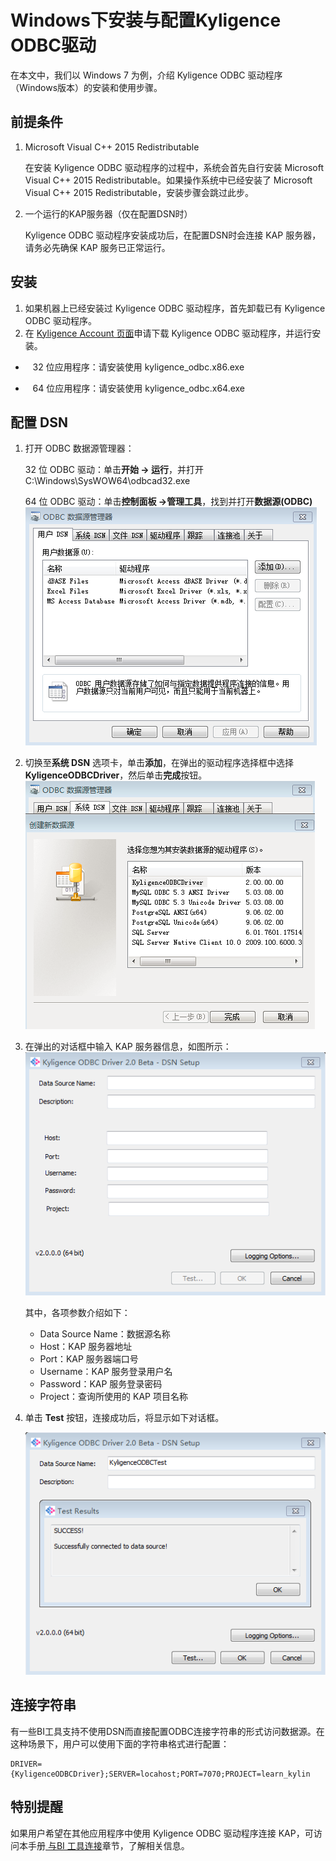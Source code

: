# Windows下安装与配置Kyligence ODBC驱动

在本文中，我们以 Windows 7 为例，介绍 Kyligence ODBC 驱动程序（Windows版本）的安装和使用步骤。

## 前提条件

1. Microsoft Visual C++ 2015 Redistributable

   在安装 Kyligence ODBC 驱动程序的过程中，系统会首先自行安装 Microsoft Visual C++ 2015 Redistributable。如果操作系统中已经安装了 Microsoft Visual C++ 2015 Redistributable，安装步骤会跳过此步。

2. 一个运行的KAP服务器（仅在配置DSN时）

   Kyligence ODBC 驱动程序安装成功后，在配置DSN时会连接 KAP 服务器，请务必先确保 KAP 服务已正常运行。

## 安装

1. 如果机器上已经安装过 Kyligence ODBC 驱动程序，首先卸载已有 Kyligence ODBC 驱动程序。
2. 在 [Kyligence Account 页面](http://account.kyligence.io)申请下载 Kyligence ODBC 驱动程序，并运行安装。

-     32 位应用程序：请安装使用 kyligence_odbc.x86.exe

-     64 位应用程序：请安装使用 kyligence_odbc.x64.exe


## 配置 DSN

1. 打开 ODBC 数据源管理器：

   32 位 ODBC 驱动：单击**开始 -> 运行**，并打开 C:\Windows\SysWOW64\odbcad32.exe

   64 位 ODBC 驱动：单击**控制面板 ->管理工具**，找到并打开**数据源(ODBC)**![ODBC 数据源管理器](images/kyligence_odbc_01.png)

2. 切换至**系统 DSN** 选项卡，单击**添加**，在弹出的驱动程序选择框中选择 **KyligenceODBCDriver**，然后单击**完成**按钮。![dbc](images/odbc2.png)

3. 在弹出的对话框中输入 KAP 服务器信息，如图所示：![DSN 设置](images/kyligence_odbc_03.png)

   其中，各项参数介绍如下：

   * Data Source Name：数据源名称
   * Host：KAP 服务器地址
   * Port：KAP 服务器端口号
   * Username：KAP 服务登录用户名
   * Password：KAP 服务登录密码
   * Project：查询所使用的 KAP 项目名称

4. 单击 **Test** 按钮，连接成功后，将显示如下对话框。

   ![连接成功](images/kyligence_odbc_04.png)

## 连接字符串

有一些BI工具支持不使用DSN而直接配置ODBC连接字符串的形式访问数据源。在这种场景下，用户可以使用下面的字符串格式进行配置：

```
DRIVER={KyligenceODBCDriver};SERVER=locahost;PORT=7070;PROJECT=learn_kylin
```

<!--请将SERVER，PORT及PROJECT中的信息替换成您所使用的KAP的信息。-->

## 特别提醒

如果用户希望在其他应用程序中使用 Kyligence ODBC 驱动程序连接 KAP，可访问本手册[ 与BI 工具连接](../integration/README.md)章节，了解相关信息。

